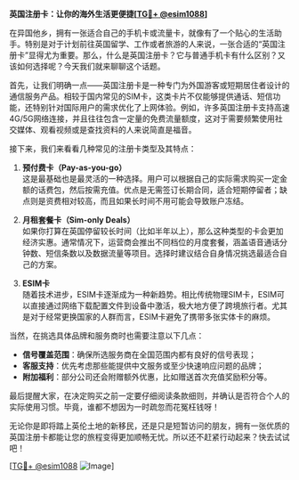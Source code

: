**英国注册卡：让你的海外生活更便捷[[TG💪+ @esim1088](https://t.me/s/esim1088)]**

在异国他乡，拥有一张适合自己的手机卡或流量卡，就像有了一个贴心的生活助手。特别是对于计划前往英国留学、工作或者旅游的人来说，一张合适的“英国注册卡”显得尤为重要。那么，什么是英国注册卡？它与普通手机卡有什么区别？又该如何选择呢？今天我们就来聊聊这个话题。

首先，让我们明确一点——英国注册卡是一种专门为外国游客或短期居住者设计的通信服务产品。相较于国内常见的SIM卡，这类卡片不仅能够提供通话、短信功能，还特别针对国际用户的需求优化了上网体验。例如，许多英国注册卡支持高速4G/5G网络连接，并且往往包含一定量的免费流量额度，这对于需要频繁使用社交媒体、观看视频或是查找资料的人来说简直是福音。

接下来，我们来看看几种常见的注册卡类型及其特点：

1. **预付费卡（Pay-as-you-go）**  
   这是最基础也是最灵活的一种选择。用户可以根据自己的实际需求购买一定金额的话费包，然后按需充值。优点是无需签订长期合同，适合短期停留者；缺点则是资费相对较高，而且如果长时间不用可能会导致账户冻结。

2. **月租套餐卡（Sim-only Deals）**  
   如果你打算在英国停留较长时间（比如半年以上），那么这种类型的卡会更加经济实惠。通常情况下，运营商会推出不同档位的月度套餐，涵盖语音通话分钟数、短信条数以及数据流量等项目。选择时建议结合自身情况挑选最适合自己的方案。

3. **ESIM卡**  
   随着技术进步，ESIM卡逐渐成为一种新趋势。相比传统物理SIM卡，ESIM可以直接通过网络下载配置文件到设备中激活，极大地方便了跨境旅行者。尤其是对于经常更换国家的人群而言，ESIM卡避免了携带多张实体卡的麻烦。

当然，在挑选具体品牌和服务商时也需要注意以下几点：
- **信号覆盖范围**：确保所选服务商在全国范围内都有良好的信号表现；
- **客服支持**：优先考虑那些能提供中文服务或至少快速响应问题的品牌；
- **附加福利**：部分公司还会附赠额外优惠，比如赠送首次充值奖励积分等。

最后提醒大家，在决定购买之前一定要仔细阅读条款细则，并确认是否符合个人的实际使用习惯。毕竟，谁都不想因为一时疏忽而花冤枉钱呀！

无论你是即将踏上英伦土地的新移民，还是只是短暂访问的朋友，拥有一张优质的英国注册卡都能让您的旅程变得更加顺畅无忧。所以还不赶紧行动起来？快去试试吧！

[[TG💪+ @esim1088](https://t.me/s/esim1088) ![Image](https://i.postimg.cc/4NQfJmqS/Snipaste-2025-05-13-00-14-12.png)]